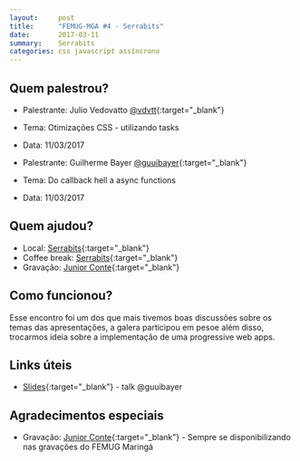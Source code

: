 ```yaml
---
layout:     post
title:      "FEMUG-MGA #4 - Serrabits"
date:       2017-03-11
summary:    Serrabits
categories: css javascript assíncrono
---
```

## Quem palestrou?
* Palestrante: Julio Vedovatto [@vdvtt](https://twitter.com/vdvtt){:target="_blank"}
* Tema: Otimizações CSS - utilizando tasks
* Data: 11/03/2017

* Palestrante: Guilherme Bayer [@guuibayer](https://twitter.com/guuibayer){:target="_blank"}
* Tema: Do callback hell a async functions
* Data: 11/03/2017

## Quem ajudou?
* Local: [Serrabits](https://serrabits.com.br/){:target="_blank"}
* Coffee break: [Serrabits](https://serrabits.com.br/){:target="_blank"}
* Gravação: [Junior Conte](https://twitter.com/juniorconte){:target="_blank"}

## Como funcionou?
Esse encontro foi um dos que mais tivemos boas discussões sobre os temas das apresentações, a galera participou em pesoe além disso, trocarmos ideia sobre a implementação de uma progressive web apps.

## Links úteis
* [Slides](https://docs.google.com/presentation/d/1SscZa_Yxzp8uE3x83xTFbIfDOkZxfd-H10XQ04hP1GA/edit?usp=sharing){:target="_blank"} - talk @guuibayer

## Agradecimentos especiais
* Gravação: [Junior Conte](https://twitter.com/juniorconte){:target="_blank"} - Sempre se disponibilizando nas gravações do FEMUG Maringá